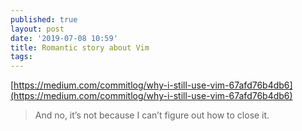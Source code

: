 ```yaml
---
published: true
layout: post
date: '2019-07-08 10:59'
title: Romantic story about Vim
tags: 
---
```

[https://medium.com/commitlog/why-i-still-use-vim-67afd76b4db6](https://medium.com/commitlog/why-i-still-use-vim-67afd76b4db6)

> And no, it’s not because I can’t figure out how to close it.
